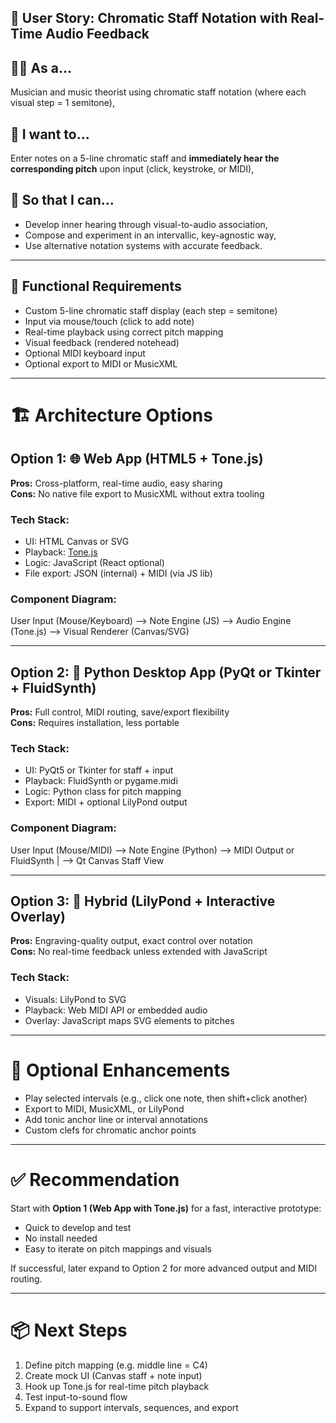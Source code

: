 ## 🎯 User Story: Chromatic Staff Notation with Real-Time Audio Feedback

## 🧑‍🎨 As a...
Musician and music theorist using chromatic staff notation (where each visual step = 1 semitone),

## 🎯 I want to...
Enter notes on a 5-line chromatic staff and **immediately hear the corresponding pitch** upon input (click, keystroke, or MIDI),

## 🤩 So that I can...
- Develop inner hearing through visual-to-audio association,
- Compose and experiment in an intervallic, key-agnostic way,
- Use alternative notation systems with accurate feedback.

---

## 🧱 Functional Requirements

- Custom 5-line chromatic staff display (each step = semitone)
- Input via mouse/touch (click to add note)
- Real-time playback using correct pitch mapping
- Visual feedback (rendered notehead)
- Optional MIDI keyboard input
- Optional export to MIDI or MusicXML

---

# 🏗️ Architecture Options

## Option 1: 🌐 Web App (HTML5 + Tone.js)

**Pros:** Cross-platform, real-time audio, easy sharing  
**Cons:** No native file export to MusicXML without extra tooling

### Tech Stack:
- UI: HTML Canvas or SVG
- Playback: [Tone.js](https://tonejs.github.io/)
- Logic: JavaScript (React optional)
- File export: JSON (internal) + MIDI (via JS lib)

### Component Diagram:
User Input (Mouse/Keyboard) --> Note Engine (JS) --> Audio Engine (Tone.js) --> Visual Renderer (Canvas/SVG)

---

## Option 2: 🐍 Python Desktop App (PyQt or Tkinter + FluidSynth)

**Pros:** Full control, MIDI routing, save/export flexibility  
**Cons:** Requires installation, less portable

### Tech Stack:
- UI: PyQt5 or Tkinter for staff + input
- Playback: FluidSynth or pygame.midi
- Logic: Python class for pitch mapping
- Export: MIDI + optional LilyPond output

### Component Diagram:
User Input (Mouse/MIDI) --> Note Engine (Python) --> MIDI Output or FluidSynth
|
--> Qt Canvas Staff View


---

## Option 3: 🧬 Hybrid (LilyPond + Interactive Overlay)

**Pros:** Engraving-quality output, exact control over notation  
**Cons:** No real-time feedback unless extended with JavaScript

### Tech Stack:
- Visuals: LilyPond to SVG
- Playback: Web MIDI API or embedded audio
- Overlay: JavaScript maps SVG elements to pitches

---

# 🔁 Optional Enhancements

- Play selected intervals (e.g., click one note, then shift+click another)
- Export to MIDI, MusicXML, or LilyPond
- Add tonic anchor line or interval annotations
- Custom clefs for chromatic anchor points

---

# ✅ Recommendation

Start with **Option 1 (Web App with Tone.js)** for a fast, interactive prototype:
- Quick to develop and test
- No install needed
- Easy to iterate on pitch mappings and visuals

If successful, later expand to Option 2 for more advanced output and MIDI routing.

---

# 📦 Next Steps

1. Define pitch mapping (e.g. middle line = C4)
2. Create mock UI (Canvas staff + note input)
3. Hook up Tone.js for real-time pitch playback
4. Test input-to-sound flow
5. Expand to support intervals, sequences, and export




